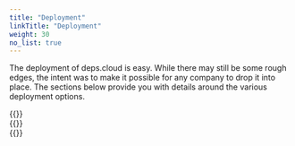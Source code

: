```yaml
---
title: "Deployment"
linkTitle: "Deployment"
weight: 30
no_list: true
---
```


The deployment of deps.cloud is easy.
While there may still be some rough edges, the intent was to make it possible for any company to drop it into place.
The sections below provide you with details around the various deployment options.

<div class="row" style="max-width: 80%;">
  <div class="col-sm-6 col-md-4">
    {{<card-icon
      border="white"
      src="/images/docker.png"
      title="Docker"
      link="/docs/deployment/docker/"
      text="Deploy to a docker daemon or a swarm cluster."
      >}}
  </div>
  <div class="col-sm-6 col-md-4">
    {{<card-icon
      border="white"
      src="/images/k8s.png"
      title="Kubernetes"
      link="/docs/deployment/k8s/"
      text="Deploy to Kubernetes using raw manifest files."
    >}}
  </div>
  <div class="col-sm-6 col-md-4">
    {{<card-icon
      border="white"
      src="/images/helm.png"
      title="Helm"
      link="/docs/deployment/helm/"
      text="Deploy to Kubernetes using the Helm package manager."
    >}}
  </div>
</div>
